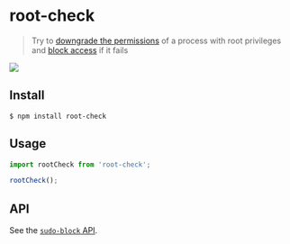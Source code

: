 # root-check

> Try to [downgrade the permissions](https://github.com/sindresorhus/downgrade-root) of a process with root privileges and [block access](https://github.com/sindresorhus/sudo-block) if it fails

![](https://github.com/sindresorhus/sudo-block/raw/main/screenshot.png)

## Install

```
$ npm install root-check
```

## Usage

```js
import rootCheck from 'root-check';

rootCheck();
```

## API

See the [`sudo-block` API](https://github.com/sindresorhus/sudo-block#api).
